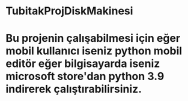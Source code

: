 # TubitakProjDiskMakinesi
# Bu projenin çalışabilmesi için eğer mobil kullanıcı iseniz python mobil editör eğer bilgisayarda iseniz microsoft store'dan python 3.9 indirerek çalıştırabilirsiniz.
